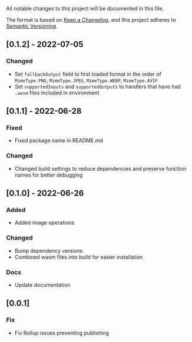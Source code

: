 All notable changes to this project will be documented in this file.

The format is based on [Keep a Changelog](https://keepachangelog.com/en/1.0.0/),
and this project adheres to [Semantic Versioning](https://semver.org/spec/v2.0.0.html).

## [0.1.2] - 2022-07-05

### Changed

- Set `fallbackOutput` field to first loaded format in the order of `MimeType.PNG`, `MimeType.JPEG`, `MimeType.WEBP`, `MimeType.AVIF`
- Set `supportedInputs` and `supportedOutputs` to handlers that have had `.wasm` files included in environment

## [0.1.1] - 2022-06-28

### Fixed

- Fixed package name in README.md

### Changed

- Changed build settings to reduce dependencies and preserve function names for better debugging

## [0.1.0] - 2022-06-26

### Added

- Added image operations

### Changed

- Bump dependency versions
- Combined wasm files into build for easier installation

### Docs

- Update documentation

## [0.0.1]

### Fix

- Fix Rollup issues preventing publishing
